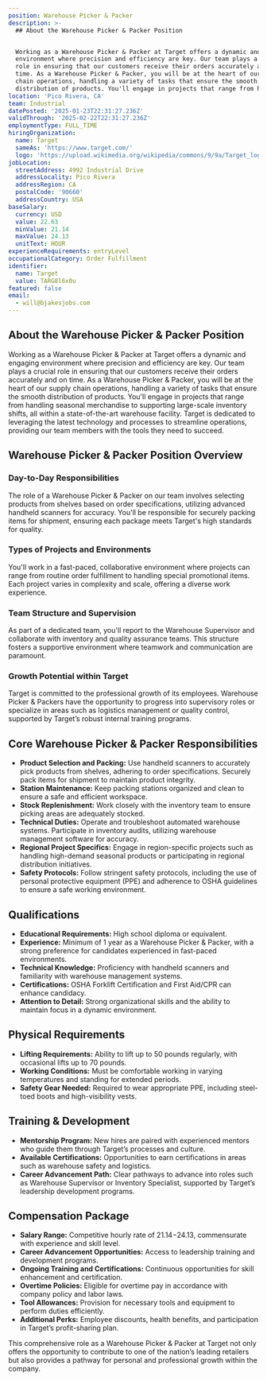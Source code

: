 ```yaml
---
position: Warehouse Picker & Packer
description: >-
  ## About the Warehouse Picker & Packer Position


  Working as a Warehouse Picker & Packer at Target offers a dynamic and engaging
  environment where precision and efficiency are key. Our team plays a crucial
  role in ensuring that our customers receive their orders accurately and on
  time. As a Warehouse Picker & Packer, you will be at the heart of our supply
  chain operations, handling a variety of tasks that ensure the smooth
  distribution of products. You'll engage in projects that range from handli...
location: 'Pico Rivera, CA'
team: Industrial
datePosted: '2025-01-23T22:31:27.236Z'
validThrough: '2025-02-22T22:31:27.236Z'
employmentType: FULL_TIME
hiringOrganization:
  name: Target
  sameAs: 'https://www.target.com/'
  logo: 'https://upload.wikimedia.org/wikipedia/commons/9/9a/Target_logo.svg'
jobLocation:
  streetAddress: 4992 Industrial Drive
  addressLocality: Pico Rivera
  addressRegion: CA
  postalCode: '90660'
  addressCountry: USA
baseSalary:
  currency: USD
  value: 22.63
  minValue: 21.14
  maxValue: 24.13
  unitText: HOUR
experienceRequirements: entryLevel
occupationalCategory: Order Fulfillment
identifier:
  name: Target
  value: TARG8l6x0u
featured: false
email:
  - will@bjakesjobs.com
---
```




## About the Warehouse Picker & Packer Position

Working as a Warehouse Picker & Packer at Target offers a dynamic and engaging environment where precision and efficiency are key. Our team plays a crucial role in ensuring that our customers receive their orders accurately and on time. As a Warehouse Picker & Packer, you will be at the heart of our supply chain operations, handling a variety of tasks that ensure the smooth distribution of products. You'll engage in projects that range from handling seasonal merchandise to supporting large-scale inventory shifts, all within a state-of-the-art warehouse facility. Target is dedicated to leveraging the latest technology and processes to streamline operations, providing our team members with the tools they need to succeed.

## Warehouse Picker & Packer Position Overview

### Day-to-Day Responsibilities
The role of a Warehouse Picker & Packer on our team involves selecting products from shelves based on order specifications, utilizing advanced handheld scanners for accuracy. You'll be responsible for securely packing items for shipment, ensuring each package meets Target's high standards for quality. 

### Types of Projects and Environments
You'll work in a fast-paced, collaborative environment where projects can range from routine order fulfillment to handling special promotional items. Each project varies in complexity and scale, offering a diverse work experience.

### Team Structure and Supervision
As part of a dedicated team, you'll report to the Warehouse Supervisor and collaborate with inventory and quality assurance teams. This structure fosters a supportive environment where teamwork and communication are paramount.

### Growth Potential within Target
Target is committed to the professional growth of its employees. Warehouse Picker & Packers have the opportunity to progress into supervisory roles or specialize in areas such as logistics management or quality control, supported by Target’s robust internal training programs.

## Core Warehouse Picker & Packer Responsibilities

- **Product Selection and Packing:** Use handheld scanners to accurately pick products from shelves, adhering to order specifications. Securely pack items for shipment to maintain product integrity.
- **Station Maintenance:** Keep packing stations organized and clean to ensure a safe and efficient workspace.
- **Stock Replenishment:** Work closely with the inventory team to ensure picking areas are adequately stocked.
- **Technical Duties:** Operate and troubleshoot automated warehouse systems. Participate in inventory audits, utilizing warehouse management software for accuracy.
- **Regional Project Specifics:** Engage in region-specific projects such as handling high-demand seasonal products or participating in regional distribution initiatives.
- **Safety Protocols:** Follow stringent safety protocols, including the use of personal protective equipment (PPE) and adherence to OSHA guidelines to ensure a safe working environment.

## Qualifications

- **Educational Requirements:** High school diploma or equivalent.
- **Experience:** Minimum of 1 year as a Warehouse Picker & Packer, with a strong preference for candidates experienced in fast-paced environments.
- **Technical Knowledge:** Proficiency with handheld scanners and familiarity with warehouse management systems.
- **Certifications:** OSHA Forklift Certification and First Aid/CPR can enhance candidacy.
- **Attention to Detail:** Strong organizational skills and the ability to maintain focus in a dynamic environment.

## Physical Requirements

- **Lifting Requirements:** Ability to lift up to 50 pounds regularly, with occasional lifts up to 70 pounds.
- **Working Conditions:** Must be comfortable working in varying temperatures and standing for extended periods.
- **Safety Gear Needed:** Required to wear appropriate PPE, including steel-toed boots and high-visibility vests.

## Training & Development

- **Mentorship Program:** New hires are paired with experienced mentors who guide them through Target’s processes and culture.
- **Available Certifications:** Opportunities to earn certifications in areas such as warehouse safety and logistics.
- **Career Advancement Path:** Clear pathways to advance into roles such as Warehouse Supervisor or Inventory Specialist, supported by Target’s leadership development programs.

## Compensation Package

- **Salary Range:** Competitive hourly rate of $21.14-$24.13, commensurate with experience and skill level.
- **Career Advancement Opportunities:** Access to leadership training and development programs.
- **Ongoing Training and Certifications:** Continuous opportunities for skill enhancement and certification.
- **Overtime Policies:** Eligible for overtime pay in accordance with company policy and labor laws.
- **Tool Allowances:** Provision for necessary tools and equipment to perform duties efficiently.
- **Additional Perks:** Employee discounts, health benefits, and participation in Target’s profit-sharing plan.

This comprehensive role as a Warehouse Picker & Packer at Target not only offers the opportunity to contribute to one of the nation’s leading retailers but also provides a pathway for personal and professional growth within the company.